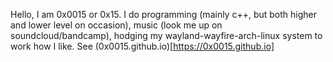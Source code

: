 Hello, I am 0x0015 or 0x15.  I do programming (mainly c++, but both higher and lower level on occasion), music (look me up on soundcloud/bandcamp), hodging my wayland-wayfire-arch-linux system to work how I like.  See (0x0015.github.io)[https://0x0015.github.io]
